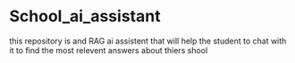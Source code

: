 # School_ai_assistant
this repository is and RAG ai assistent that will help the student to chat with it to find the most relevent answers about thiers shool
